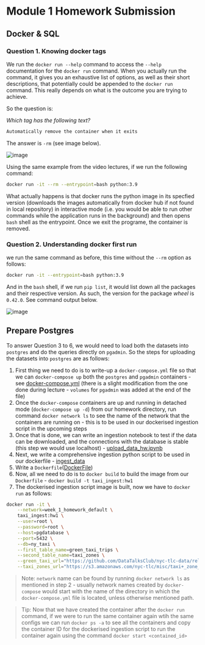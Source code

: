 # Module 1 Homework Submission

## Docker & SQL

### Question 1. Knowing docker tags

We run the `docker run --help` command to access the `--help` documentation for the `docker run` command. When you actually run the command, it gives you an exhaustive list of options, as well as their short descriptions, that potentially could be appended to the `docker run` command. This really depends on what is the outcome you are trying to achieve.

So the question is:

_Which tag has the following text?_

```bash
Automatically remove the container when it exits
```
The answer is `-rm` (see image below). 

![image](https://github.com/peterchettiar/DEngZoomCamp_2024/assets/89821181/9f90423b-f547-4a0f-8b83-814e244c4546)

Using the same example from the video lectures, if we run the following command:

```bash
docker run -it --rm --entrypoint=bash python:3.9
```

What actually happens is that docker runs the python image in its specfied version (downloads the images automatically from docker hub if not found in local repository) in interactive mode (i.e. you would be able to run other commands while the application runs in the background) and then opens `bash` shell as the entrypoint. Once we exit the programe, the container is removed.

### Question 2. Understanding docker first run

we run the same command as before, this time without the `--rm` option as follows:

```bash
docker run -it --entrypoint=bash python:3.9
```

And in the `bash` shell, if we run `pip list`, it would list down all the packages and their respective version. As such, the version for the package _wheel_ is `0.42.0`. See command output below.

![image](https://github.com/peterchettiar/DEngZoomCamp_2024/assets/89821181/f02da5fb-e7eb-443a-8a92-c0efed792bb1)

## Prepare Postgres

To answer Question 3 to 6, we would need to load both the datasets into `postgres` and do the queries directly on `pgadmin`. So the steps for uploading the datasets into `postgres` are as follows:
1. First thing we need to do is to write-up a `docker-compose.yml` file so that we can `docker-compose up` both the `postgres` and `pgadmin` containers - see [docker-compose.yml](https://github.com/peterchettiar/DEngZoomCamp_2024/blob/main/Week_1_basics_n_setup/Week_1_Homework/docker-compose.yaml) (there is a slight modification from the one done during lecture - `volumes` for `pgadmin` was added at the end of the file)
2. Once the `docker-compose` containers are up and running in detached mode (`docker-compose up -d`) from our homework directory, run command `docker network ls` to see the name of the network that the containers are running on - this is to be used in our dockerised ingestion script in the upcoming steps
3. Once that is done, we can write an ingestion notebook to test if the data can be downloaded, and the connections with the database is stable (this step we would use localhost) - [upload_data_hw.ipynb](https://github.com/peterchettiar/DEngZoomCamp_2024/blob/main/Week_1_basics_n_setup/Week_1_Homework/upload_data_hw.ipynb)
4. Next, we write a comprehensive ingestion python script to be used in our dockerfile - [ingest_data](https://github.com/peterchettiar/DEngZoomCamp_2024/blob/main/Week_1_basics_n_setup/Week_1_Homework/ingest_data.py)
5. Write a `Dockerfile`([DockerFile]())
6. Now, all we need to do is to `docker build` to build the image from our `Dockerfile` - `docker build -t taxi_ingest:hw1`
7. The dockerised ingestion script image is built, now we have to `docker run` as follows:
```bash
docker run -it \
    --network=week_1_homework_default \
    taxi_ingest:hw1 \
    --user=root \
    --password=root \
    --host=pgdatabase \
    --port=5432 \
    --db=ny_taxi \
    --first_table_name=green_taxi_trips \
    --second_table_name=taxi_zones \
    --green_taxi_url="https://github.com/DataTalksClub/nyc-tlc-data/releases/download/green/green_tripdata_2019-09.csv.gz" \
    --taxi_zones_url="https://s3.amazonaws.com/nyc-tlc/misc/taxi+_zone_lookup.csv" 
```
> Note: `network` name can be found by running `docker network ls` as mentioned in step 2 - usually network names created by `docker-compose` would start with the name of the directory in which the `docker-compose.yml` file is located, unless otherwise mentioned path.

> Tip: Now that we have created the container after the `docker run` command, if we were to run the same container again wtih the same configs we can run `docker ps -a` to see all the containers and copy the container ID for the dockerised ingestion script to run the container again using the command `docker start <contained_id>`
